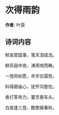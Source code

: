 # 次得雨韵

**作者**: 叶茵

## 诗词内容

畎亩思国事，笺天泪成流。

鲜风鼓中夜，涷雨喧西畴。

一饱将如愿，卒岁应莫愁。

料得廊庙心，犹怀沟壑忧。

香灯答帝力，籉笠悬车头。

白首逢三登，酣歌娱春秋。

